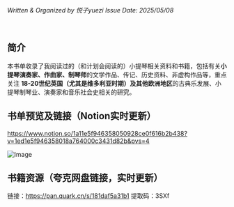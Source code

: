 _Written & Organized by 悦子yuezi_
_Issue Date: 2025/05/08_

<br/>

## 简介
本书单收录了我阅读过的（和计划会阅读的）小提琴相关资料和书籍，包括有关**小提琴演奏家、作曲家、制琴师**的文学作品、传记、历史资料、非虚构作品等，重点关注 **18-20世纪英国（尤其是维多利亚时期）及其他欧洲地区**的古典乐发展、小提琴制琴业、演奏家和音乐社会史相关的研究。
<br/>


## 书单预览及链接（**Notion**实时更新）
https://www.notion.so/1a11e5f946358050928ce0f616b2b438?v=1ed1e5f946358018a764000c3431d82b&pvs=4

![Image](https://github.com/user-attachments/assets/089389c2-0aa6-4264-af9d-84054ce143fb)
<br/>

## 书籍资源（**夸克网盘**链接，实时更新）
链接：https://pan.quark.cn/s/181daf5a31b1
提取码：3SXf






